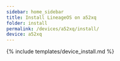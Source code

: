 ```yaml
---
sidebar: home_sidebar
title: Install LineageOS on a52xq
folder: install
permalink: /devices/a52xq/install/
device: a52xq
---
```

{% include templates/device_install.md %}
